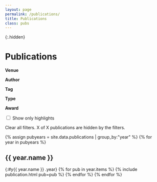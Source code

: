 ```yaml
---
layout: page
permalink: /publications/
title: Publications
class: pubs
---
```


{:.hidden}
# Publications

<div id="facets" class="hidden">
  <div class="facet" id="venue_tags">
    <strong>Venue</strong>
    <ul></ul>
  </div>
  <div class="facet" id="authors">
    <strong>Author</strong>
    <ul></ul>
  </div>
  <div class="facet" id="tags">
    <strong>Tag</strong>
    <ul></ul>
  </div>
  <div class="facet" id="type">
    <strong>Type</strong>
    <ul></ul>
  </div>
  <div class="facet" id="awards">
    <strong>Award</strong>
    <ul></ul>
  </div>

</div>

<label id="only-highlight" class="hidden">
  <input type="checkbox" id="highlight">
  Show only highlights
</label>

<p id="clear-filters" class="hidden">
  <i class="fas fa-times-circle" aria-hidden="true"></i> Clear all filters. <span id="count_hidden">X</span> of <span id="count_total">X</span> publications are hidden by the filters.
</p>

<!-- <input id="ft-search" type="search" placeholder="Search papers..." /> -->

{% assign pubyears = site.data.publications | group_by:"year" %}
{% for year in pubyears %}
## {{ year.name }}
{:#y{{ year.name }} .year}
{% for pub in year.items %}
  {% include publication.html pub=pub %}
{% endfor %}
{% endfor %}

<!-- <script src="https://cdn.jsdelivr.net/npm/itemsjs@1.0.40/dist/itemsjs.min.js"></script> -->
<script>
  {% include itemsjs.min.js %}
  {% include pubfilter.js %}
</script>
